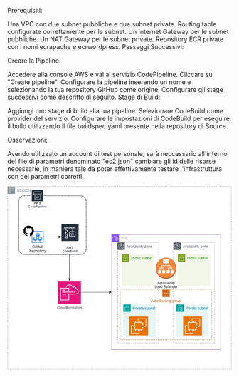 Prerequisiti:

Una VPC con due subnet pubbliche e due subnet private.
Routing table configurate correttamente per le subnet.
Un Internet Gateway per le subnet pubbliche.
Un NAT Gateway per le subnet private.
Repository ECR private con i nomi ecrapache e ecrwordpress.
Passaggi Successivi:

Creare la Pipeline:

Accedere alla console AWS e vai al servizio CodePipeline.
Cliccare su "Create pipeline".
Configurare la pipeline inserendo un nome e selezionando la tua repository GitHub come origine.
Configurare gli stage successivi come descritto di seguito.
Stage di Build:

Aggiungi uno stage di build alla tua pipeline.
Selezionare CodeBuild come provider del servizio.
Configurare le impostazioni di CodeBuild per eseguire il build utilizzando il file buildspec.yaml presente nella repository di Source.


Osservazioni:

Avendo utilizzato un account di test personale, sarà neccessario all'interno del file di parametri denominato "ec2.json" cambiare gli id delle risorse necessarie,
in maniera tale da poter effettivamente testare l'infrastruttura con dei parametri corretti. 


![DIAGRAM](ReadmeDiagram/InfrastractureAutomized.jpg)